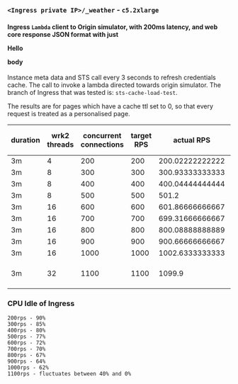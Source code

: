 ### `<Ingress private IP>/_weather` - `c5.2xlarge`
#### Ingress `Lambda` client to Origin simulator, with 200ms latency, and web core response JSON format with just <p>Hello</p> body

Instance meta data and STS call every 3 seconds to refresh credentials cache. The call to invoke a lambda directed towards origin simulator.
The branch of Ingress that was tested is: `sts-cache-load-test`.

The results are for pages which have a cache ttl set to 0, so that every request is treated as a personalised page.

| duration | wrk2 threads |  concurrent connections  | target RPS | actual RPS | Response Time (ms) | errors |
|----------|--------------|--------------------------|------------|------------|--------------------|--------|
| 3m  |  4  |  200  |  200  |  200.02222222222  |  195  |   |
| 3m  |  8  |  300  |  300  |  300.93333333333  |  205  |   |
| 3m  |  8  |  400  |  400  |  400.04444444444  |  191  |   |
| 3m  |  8  |  500  |  500  |  501.2  |  178  |   |
| 3m  |  16  |  600  |  600  |  601.86666666667  |  205  |   |
| 3m  |  16  |  700  |  700  |  699.31666666667  |  201  |   |
| 3m  |  16  |  800  |  800  |  800.08888888889  |  185  |   |
| 3m  |  16  |  900  |  900  |  900.66666666667  |  180  |   |
| 3m  |  16  |  1000  |  1000  |  1002.6333333333  |  165  |   |
| 3m  |  32  |  1100  |  1100  |  1099.9  |  767  |  6752 timeout errors |

### CPU Idle of Ingress

```
200rps - 90%
300rps - 85%
400rps - 80%
500rps - 77%
600rps - 72%
700rps - 70%
800rps - 67%
900rps - 64%
1000rps - 62%
1100rps - fluctuates between 40% and 0%
```